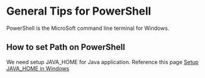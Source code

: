 # General Tips for PowerShell

PowerShell is the MicroSoft command line terminal for Windows.

## How to set Path on PowerShell

We need setup JAVA_HOME for Java application.
Reference this page [Setup JAVA_HOME in Windows](https://kodejava.org/how-do-i-setup-java_home-and-path-variables-in-windows/)


